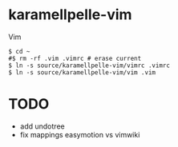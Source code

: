 karamellpelle-vim
=================

Vim 
    
    $ cd ~
    #$ rm -rf .vim .vimrc # erase current
    $ ln -s source/karamellpelle-vim/vimrc .vimrc
    $ ln -s source/karamellpelle-vim/vim .vim

# TODO
* add undotree
* fix mappings easymotion vs vimwiki
